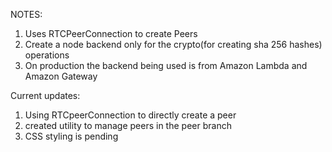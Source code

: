 NOTES:

1. Uses RTCPeerConnection to create Peers
2. Create a node backend only for the crypto(for creating sha 256 hashes) operations
3. On production the backend being used is from Amazon Lambda and Amazon Gateway

Current updates:

1. Using RTCpeerConnection to directly create a peer
2. created utility to manage peers in the peer branch
3. CSS styling is pending
